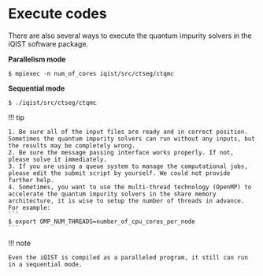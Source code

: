 # Execute codes

There are also several ways to execute the quantum impurity solvers in the iQIST software package.

**Parallelism mode**

```shell
$ mpiexec -n num_of_cores iqist/src/ctseg/ctqmc
```

**Sequential mode**

```shell
$ ./iqist/src/ctseg/ctqmc
```

!!! tip

    1. Be sure all of the input files are ready and in correct position. Sometimes the quantum impurity solvers can run without any inputs, but the results may be completely wrong.
    2. Be sure the message passing interface works properly. If not, please solve it immediately.
    3. If you are using a queue system to manage the computational jobs, please edit the submit script by yourself. We could not provide further help.
    4. Sometimes, you want to use the multi-thread technology (OpenMP) to accelerate the quantum impurity solvers in the share memory architecture, it is wise to setup the number of threads in advance. For example:
    ```
    $ export OMP_NUM_THREADS=number_of_cpu_cores_per_node
    ```

!!! note

    Even the iQIST is compiled as a paralleled program, it still can run in a sequential mode.
